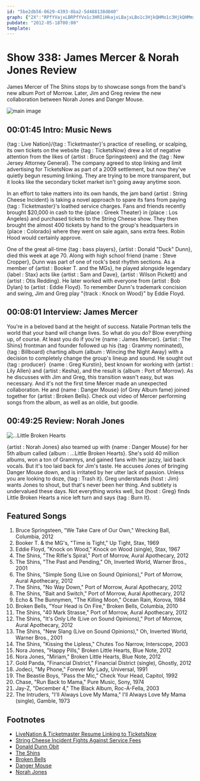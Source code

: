 ```yaml
---
id: "5be2db56-0629-4393-8ba2-5d488138d040"
graph: {"2X":"RPfYVajxLBRPfYVo1c3HRIiHkajxLBajxLBo1c3HjkQHMo1c3HjkQHMmi0iyBARM9RIiHkBARM9UlOVtRIiHkuFfRSMq2PZTeNZuTeNZuozT8D26i1UTeNZuTeNZucWxru6Lr0RcWxru6P3NOcWxru6P3NOPuwXE6P3NORDcW96P3NOW4KAp26i1U3qzid","DD":"S0XQyXOfmp4BClgXOfmp4BClguxRWk4BClg9RUtR4L7cduxRWkuxRWkylSc43koZS9RUtR3koZS4vo8d4vo8dgzuRW4vo8dVpyYjD7DBIS0XQy","2AD":"BF53CaNcD5D7DBIaNcD5BQsAMaNcD5aNcD5gMit6BQsAMX6cfdBHm1GgMit6"}
pubdate: "2012-05-18T00:00"
template: 
---
```






# Show 338: James Mercer & Norah Jones Review

James Mercer of The Shins stops by to showcase songs from the band's new album Port of Morrow. Later, Jim and Greg review the new collaboration between Norah Jones and Danger Mouse.

![main image](https://static.soundopinions.org/images/2012/jamesmercer.jpg)



## 00:01:45 Intro: Music News

{tag : Live Nation}/{tag : Ticketmaster}'s practice of reselling, or scalping, its own tickets on the website {tag : TicketsNow} drew a lot of negative attention from the likes of {artist : Bruce Springsteen} and the {tag : New Jersey Attorney General}. The company agreed to stop linking and limit advertising for TicketsNow as part of a 2009 settlement, but now they've quietly begun resuming linking. They are trying to be more transparent, but it looks like the secondary ticket market isn't going away anytime soon.

In an effort to take matters into its own hands, the jam band {artist : String Cheese Incident} is taking a novel approach to spare its fans from paying {tag : Ticketmaster}'s loathed service charges. Fans and friends recently brought $20,000 in cash to the {place : Greek Theater} in {place : Los Angeles} and purchased tickets to the String Cheese show. They then brought the almost 400 tickets by hand to the group's headquarters in {place : Colorado} where they went on sale again, sans extra fees. Robin Hood would certainly approve.

One of the great all-time {tag : bass players}, {artist : Donald "Duck" Dunn}, died this week at age 70. Along with high school friend {name : Steve Cropper}, Dunn was part of one of rock's best rhythm sections. As a member of {artist : Booker T. and the MGs}, he played alongside legendary {label : Stax} acts like {artist : Sam and Dave}, {artist : Wilson Pickett} and {artist : Otis Redding}. He later worked with everyone from {artist : Bob Dylan} to {artist : Eddie Floyd}. To remember Dunn's trademark concision and swing, Jim and Greg play "{track : Knock on Wood}" by Eddie Floyd.



## 00:08:01 Interview: James Mercer

You're in a beloved band at the height of success. Natalie Portman tells the world that your band will change lives. So what do you do? Blow everything up, of course. At least you do if you're {name : James Mercer}. {artist : The Shins} frontman and founder followed up his {tag : Grammy nominated}, {tag : Billboard} charting album {album : Wincing the Night Away} with a decision to completely change the group's lineup and sound. He sought out {tag : producer}  {name : Greg Kurstin}, best known for working with {artist : Lily Allen} and {artist : Kesha}, and the result is {album : Port of Morrow}. As he discusses with Jim and Greg, this transition wasn't easy, but was necessary. And it's not the first time Mercer made an unexpected collaboration. He and {name : Danger Mouse} (of Grey Album fame) joined together for {artist : Broken Bells}. Check out video of Mercer performing songs from the album, as well as an oldie, but goodie.



## 00:49:25 Review: Norah Jones

![...Little Broken Hearts](https://static.soundopinions.org/assets/338/2AD0.jpg)

{artist : Norah Jones} also teamed up with {name : Danger Mouse} for her 5th album called {album : ...Little Broken Hearts}. She's sold 40 million albums, won a ton of Grammys, and gained fans with her jazzy, laid back vocals. But it's too laid back for Jim's taste. He accuses Jones of bringing Danger Mouse down, and is irritated by her utter lack of passion. Unless you are looking to doze, {tag : Trash it}. Greg understands {host : Jim} wants Jones to shout, but that's never been her thing. And subtlety is undervalued these days. Not everything works well, but {host : Greg} finds Little Broken Hearts a nice left turn and says {tag : Burn It}.



## Featured Songs

1. Bruce Springsteen, "We Take Care of Our Own," Wrecking Ball, Columbia, 2012
2. Booker T. & the MG's, "Time is Tight," Up Tight, Stax, 1969
3. Eddie Floyd, "Knock on Wood," Knock on Wood (single), Stax, 1967
4. The Shins, "The Rifle's Spiral," Port of Morrow, Aural Apothecary, 2012
5. The Shins, "The Past and Pending," Oh, Inverted World, Warner Bros., 2001
6. The Shins, "Simple Song (Live on Sound Opinions)," Port of Morrow, Aural Apothecary, 2012
7. The Shins, "No Way Down," Port of Morrow, Aural Apothecary, 2012
8. The Shins, "Bait and Switch," Port of Morrow, Aural Apothecary, 2012
9. Echo & The Bunnymen, "The Killing Moon," Ocean Rain, Korova, 1984
10. Broken Bells, "Your Head is On Fire," Broken Bells, Columbia, 2010
11. The Shins, "40 Mark Strasse," Port of Morrow, Aural Apothecary, 2012
12. The Shins, "It's Only Life (Live on Sound Opinions)," Port of Morrow, Aural Apothecary, 2012
13. The Shins, "New Slang (Live on Sound Opinions)," Oh, Inverted World, Warner Bros., 2001
14. The Shins, "Kissing the Lipless," Chutes Too Narrow, Interscope, 2003
15. Nora Jones, "Happy Pills," Broken Little Hearts, Blue Note, 2012
16. Nora Jones, "Miriam," Broken Little Hearts, Blue Note, 2012
17. Gold Panda, "Financial District," Financial District (single), Ghostly, 2012
18. Jodeci, "My Phone," Forever My Lady, Universal, 1991
19. The Beastie Boys, "Pass the Mic," Check Your Head, Capitol, 1992
20. Chase, "Run Back to Mama," Pure Music, Sony, 1974
21. Jay-Z, "December 4," The Black Album, Roc-A-Fella, 2003
22. The Intruders, "I'll Always Love My Mama," I'll Always Love My Mama (single), Gamble, 1973



## Footnotes

- [LiveNation & Ticketmaster Resume Linking to TicketsNow](http://www.bloomberg.com/news/print/2012-05-10/live-nation-ticketmaster-resumes-redirecting-to-reseller.html)
- [String Cheese Incident Fights Against Service Fees](http://www.nytimes.com/2012/05/16/arts/music/string-cheese-incident-takes-on-ticketmaster.html)
- [Donald Dunn Obit](http://www.chicagotribune.com/chi-donald-duck-dunn-appreciation-part-of-great-soul-rhythm-section-20120513-column.html)
- [The Shins](http://www.theshins.com/home)
- [Broken Bells](http://www.brokenbells.com/)
- [Danger Mouse](http://www.dangermousesite.com/)
- [Norah Jones](http://www.norahjones.com/)